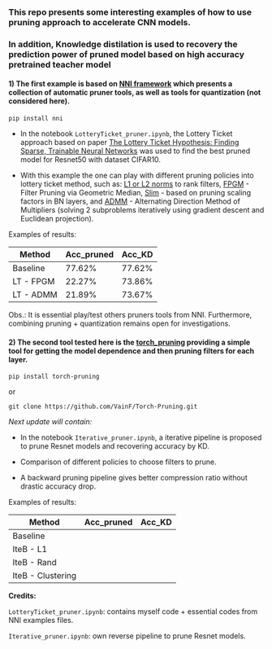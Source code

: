 ### This repo presents some interesting examples of how to use pruning approach to accelerate CNN models.

### In addition, Knowledge distilation is used to recovery the prediction power of pruned model based on high accuracy pretrained teacher model


#### 1) The first example is based on [NNI framework](https://nni.readthedocs.io/en/stable/index.html) which presents a collection of automatic pruner tools, as well as tools for quantization (not considered here). 

`pip install nni`

- In the notebook `LotteryTicket_pruner.ipynb`, the Lottery Ticket approach based on paper [The Lottery Ticket Hypothesis: Finding Sparse, Trainable Neural Networks](https://arxiv.org/abs/1803.03635) was used to find the best pruned model for Resnet50 with dataset CIFAR10.

- With this example the one can play with different pruning policies into lottery ticket method, such as: [L1 or L2 norms](https://arxiv.org/abs/1608.08710) to rank filters, [FPGM](https://arxiv.org/abs/1811.00250) - Filter Pruning via Geometric Median, [Slim](https://arxiv.org/abs/1708.06519) - based on pruning scaling factors in BN layers, and [ADMM]() - Alternating Direction Method of Multipliers (solving 2 subproblems iteratively using gradient descent and Euclidean projection).


Examples of results:

| **Method** | **Acc_pruned** | **Acc_KD** |
| ------ | ------ | ------ |
| Baseline |  77.62% | 77.62% |
| LT - FPGM | 22.27% | 73.86% |
| LT - ADMM | 21.89% | 73.67% | 


Obs.: It is essential play/test others pruners tools from NNI. Furthermore, combining pruning + quantization remains open for investigations.


#### 2) The second tool tested here is the [torch_pruning](https://github.com/VainF/Torch-Pruning) providing a simple tool for getting the model dependence and then pruning filters for each layer.

`pip install torch-pruning`

or

`git clone https://github.com/VainF/Torch-Pruning.git`


_Next update will contain:_

- In the notebook `Iterative_pruner.ipynb`, a iterative pipeline is proposed to prune Resnet models and recovering accuracy by KD.

- Comparison of different policies to choose filters to prune.  

- A backward pruning pipeline gives better compression ratio without drastic accuracy drop. 

Examples of results:

| **Method** | **Acc_pruned** | **Acc_KD** |
| ------ | ------ | ------ |
| Baseline |  |  |
| IteB - L1 |  |  |
| IteB - Rand |  |  |
| IteB - Clustering |  |  | 



**Credits:**

`LotteryTicket_pruner.ipynb`: contains myself code + essential codes from NNI examples files.

`Iterative_pruner.ipynb`: own reverse pipeline to prune Resnet models.
